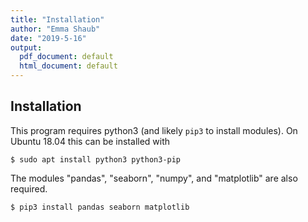 ```yaml
---
title: "Installation"
author: "Emma Shaub"
date: "2019-5-16"
output: 
  pdf_document: default
  html_document: default
---
```


## Installation
This program requires python3 (and likely `pip3` to install modules). On Ubuntu 18.04 this can be installed with
```
$ sudo apt install python3 python3-pip
```
The modules "pandas", "seaborn", "numpy", and "matplotlib" are also required.
```
$ pip3 install pandas seaborn matplotlib
```
